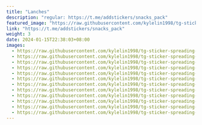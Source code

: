 ```yaml
---
title: "Lanches"
description: "regular: https://t.me/addstickers/snacks_pack"
featured_image: "https://raw.githubusercontent.com/kylelin1998/tg-sticker-spreading-worldwide-images/main/img/ed3d6e2f-093d-4009-8570-ba1dfbc449e8.jpg"
link: "https://t.me/addstickers/snacks_pack"
weight: 3
date: 2024-01-15T22:38:03+08:00
images:
  - https://raw.githubusercontent.com/kylelin1998/tg-sticker-spreading-worldwide-images/main/img/ed3d6e2f-093d-4009-8570-ba1dfbc449e8.jpg
  - https://raw.githubusercontent.com/kylelin1998/tg-sticker-spreading-worldwide-images/main/img/54540e26-dd43-4079-89bf-8f1731b4591c.jpg
  - https://raw.githubusercontent.com/kylelin1998/tg-sticker-spreading-worldwide-images/main/img/a47a0fe1-a4b5-442f-b241-d0bda2446a05.jpg
  - https://raw.githubusercontent.com/kylelin1998/tg-sticker-spreading-worldwide-images/main/img/977792b0-c1bf-4ab5-903e-c2983ef24858.jpg
  - https://raw.githubusercontent.com/kylelin1998/tg-sticker-spreading-worldwide-images/main/img/994fd912-3d0e-48c3-a141-718531d1f6b3.jpg
  - https://raw.githubusercontent.com/kylelin1998/tg-sticker-spreading-worldwide-images/main/img/419efad0-f755-4f02-a5e1-77d1b1a0b7b2.jpg
  - https://raw.githubusercontent.com/kylelin1998/tg-sticker-spreading-worldwide-images/main/img/795a2a99-3b92-42db-8a96-8275eddc73c0.jpg
  - https://raw.githubusercontent.com/kylelin1998/tg-sticker-spreading-worldwide-images/main/img/4e4fa528-3391-4845-a703-26a1ca795a9f.jpg
  - https://raw.githubusercontent.com/kylelin1998/tg-sticker-spreading-worldwide-images/main/img/864e35c2-534e-4f9c-bc41-5b5711064bfd.jpg
  - https://raw.githubusercontent.com/kylelin1998/tg-sticker-spreading-worldwide-images/main/img/0ef8286a-dd1b-4f8a-a485-6675a3c9f7c6.jpg
  - https://raw.githubusercontent.com/kylelin1998/tg-sticker-spreading-worldwide-images/main/img/49737b4f-1fac-4dc6-8f9f-6d50bbabebff.jpg
  - https://raw.githubusercontent.com/kylelin1998/tg-sticker-spreading-worldwide-images/main/img/0b059a42-548e-49fc-9da6-53c994ca64d8.jpg
---
```

